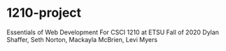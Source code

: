 # 1210-project
Essentials of Web Development
For CSCI 1210 at ETSU
Fall of 2020
Dylan Shaffer, Seth Norton, Mackayla McBrien, Levi Myers
